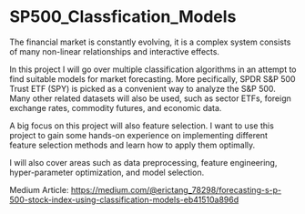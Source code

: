 # SP500_Classfication_Models

The financial market is constantly evolving, it is a complex system consists of many non-linear relationships and interactive effects.

In this project I will go over multiple classification algorithms in an attempt to find suitable models for market forecasting. More pecifically, SPDR S&P 500 Trust ETF (SPY) is picked as a convenient way to analyze the S&P 500. Many other related datasets will also be used, such as sector ETFs, foreign exchange rates, commodity futures, and economic data. 

A big focus on this project will also feature selection. I want to use this project to gain some hands-on experience on implementing different feature selection methods and learn how to apply them optimally.

I will also cover areas such as data preprocessing, feature engineering, hyper-parameter optimization, and model selection. 

Medium Article: https://medium.com/@erictang_78298/forecasting-s-p-500-stock-index-using-classification-models-eb41510a896d
